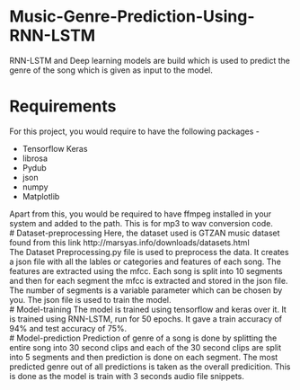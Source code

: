 # Music-Genre-Prediction-Using-RNN-LSTM
RNN-LSTM and Deep learning models are build which is used to predict the genre of the song which is given as input to the model. 
<br>
# Requirements 
For this project, you would require to have the following packages - 
<ul>
  <li> Tensorflow </li?
  <li> Keras </li>
  <li> librosa </li>
  <li> Pydub </li>
  <li> json </li>
  <li> numpy </li>
  <li> Matplotlib </li>
</ul>
Apart from this, you would be required to have ffmpeg installed in your system and added to the path. This is for mp3 to wav conversion code.
<br>
# Dataset-preprocessing
Here, the dataset used is GTZAN music dataset found from this link http://marsyas.info/downloads/datasets.html
<br>
The Dataset Preprocessing.py file is used to preprocess the data. It creates a json file with all the lables or categories and features of each song. The features are extracted using the mfcc. Each song is split into 10 segments and then for each segment the mfcc is extracted and stored in the json file. The number of segments is a variable parameter which can be chosen by you. 
The json file is used to train the model.
<br>
# Model-training
The model is trained using tensorflow and keras over it. It is trained using RNN-LSTM, run for 50 epochs. It gave a train accuracy of 94% and test accuracy of 75%.
<br>
# Model-prediction
Prediction of genre of a song is done by splitting the entire song into 30 second clips and each of the 30 second clips are split into 5 segments and then prediction is done on each segment. The most predicted genre out of all predictions is taken as the overall predicition. This is done as the model is train with 3 seconds audio file snippets.
  
